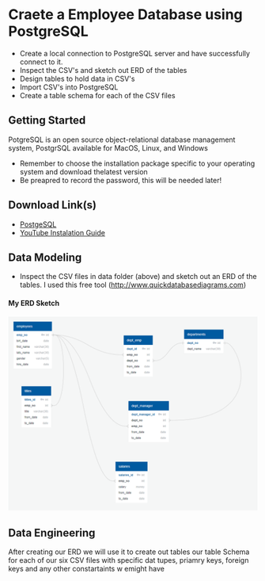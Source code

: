 # Craete a Employee Database using PostgreSQL
* Create a local connection to PostgreSQL server and have successfully connect to it.
* Inspect the CSV's and sketch out ERD of the tables
* Design tables to hold data in CSV's
* Import CSV's into PostgreSQL
* Create a table schema for each of the CSV files

## Getting Started
PotgreSQL is an open source object-relational database management system, PostgrSQL available for MacOS, Linux, and Windows
* Remember to choose the installation package specific to your operating system and download thelatest version
* Be preapred to record the password, this will be needed later!

## Download Link(s)
* [PostgeSQL](https://www.enterprisedb.com/downloads/postgres-postgresql-downloads)
* [YouTube Instalation Guide](https://www.youtube.com/watch?v=PVJ36lHuN7Q&feature=youtu.be)

## Data Modeling
* Inspect the CSV files in data folder (above) and sketch out an ERD of the tables. I used this free tool    (http://www.quickdatabasediagrams.com)

#### My ERD Sketch
![My ERD](EmployeeSQL/ERD.png)


## Data Engineering
After creating our ERD we will use it to create out tables our table Schema for each of our six CSV files with specific dat tupes, priamry keys, foreign keys and any other constartaints w emight have 




